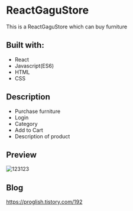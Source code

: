 # ReactGaguStore
  
This is a ReactGaguStore which can buy furniture

  
## Built with:  
  
- React    
- Javascript(ES6)      
- HTML    
- CSS          
  
## Description      
 
- Purchase furniture  
- Login
- Category 
- Add to Cart
- Description of product  

## Preview 
![123123](https://user-images.githubusercontent.com/65179725/124517250-78159e80-de1e-11eb-8b71-a6b28346908d.png)

## Blog
https://proglish.tistory.com/192  

 
  
